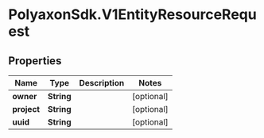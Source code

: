 # PolyaxonSdk.V1EntityResourceRequest

## Properties
Name | Type | Description | Notes
------------ | ------------- | ------------- | -------------
**owner** | **String** |  | [optional] 
**project** | **String** |  | [optional] 
**uuid** | **String** |  | [optional] 


